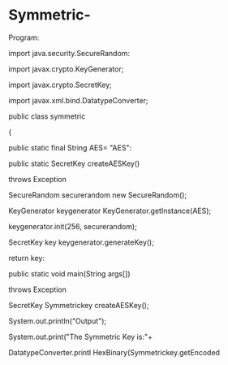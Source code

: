 # Symmetric-
Program:

import java.security.SecureRandom:

import javax.crypto.KeyGenerator;

import javax.crypto.SecretKey;

import javax.xml.bind.DatatypeConverter;

public class symmetric

{

public static final String AES= "AES":

public static SecretKey createAESKey()

throws Exception

SecureRandom securerandom new SecureRandom();

KeyGenerator keygenerator KeyGenerator.getInstance(AES);

keygenerator.init(256, securerandom);

SecretKey key keygenerator.generateKey();

return key:

public static void main(String args[])

throws Exception

SecretKey Symmetrickey createAESKey();

System.out.println("Output");

System.out.print("The Symmetric Key is:"+

DatatypeConverter.printl HexBinary(Symmetrickey.getEncoded

